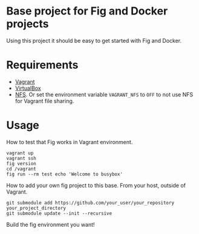 # Base project for Fig and Docker projects

Using this project it should be easy to get started with Fig and Docker.

# Requirements

- [Vagrant](https://www.vagrantup.com/)
- [VirtualBox](https://www.virtualbox.org/)
- [NFS](http://docs.vagrantup.com/v2/synced-folders/nfs.html).  Or set the environment variable `VAGRANT_NFS` to `OFF` to not use NFS for Vagrant file sharing.

# Usage

How to test that Fig works in Vagrant environment.

```
vagrant up
vagrant ssh
fig version
cd /vagrant
fig run --rm test echo 'Welcome to busybox'
```

How to add your own fig project to this base. From your host, outside of Vagrant.

```
git submodule add https://github.com/your_user/your_repository your_project_directory
git submodule update --init --recursive
```

Build the fig environment you want!
